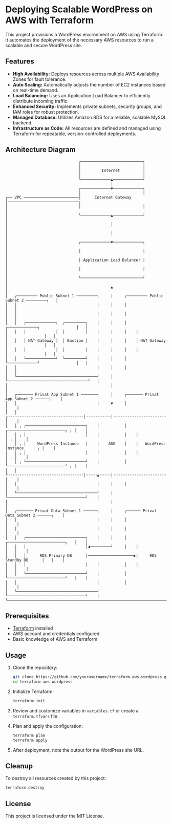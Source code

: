 # Deploying Scalable WordPress on AWS with Terraform

This project provisions a WordPress environment on AWS using Terraform. It automates the deployment of the necessary AWS resources to run a scalable and secure WordPress site.

## Features

- **High Availability:** Deploys resources across multiple AWS Availability Zones for fault tolerance.
- **Auto Scaling:** Automatically adjusts the number of EC2 instances based on real-time demand.
- **Load Balancing:** Uses an Application Load Balancer to efficiently distribute incoming traffic.
- **Enhanced Security:** Implements private subnets, security groups, and IAM roles for robust protection.
- **Managed Database:** Utilizes Amazon RDS for a reliable, scalable MySQL backend.
- **Infrastructure as Code:** All resources are defined and managed using Terraform for repeatable, version-controlled deployments.

## Architecture Diagram

```
                                ┌───────────────────────────┐                                
                                │                           │                                
                                │         Internet          │                                
                                │                           │                                
                                └─────────────▲─────────────┘                                
                                              │                                              
                                ┌─────────────▼─────────────┐                                
                                │                           │                                
┌── VPC ────────────────────────│      Internet Gateway     │───────────────────────────────┐
│                               │                           │                               │
│                               └─────────────▲─────────────┘                               │
│                                             │                                             │
│                                             │                                             │
│                               ┌─────────────▼─────────────┐                               │
│                               │                           │                               │
│                               │ Application Load Balancer │                               │
│                               │                           │                               │
│                               └───────────────────────────┘                               │
│                                             ▲                                             │
│   ┌───────── Public Subnet 1 ─────────┐     │     ┌───────── Public Subnet 2 ─────────┐   │
│   │                                   │     │     │                                   │   │
│   │                                   │     │     │                                   │   │
│   │   ┌─────────────┐  ┌─────────┐    │     │     │    ┌─────────────┐                │   │
│   │   │             │  │         │    │     │     │    │             │                │   │
│   │   │ NAT Gateway │  │ Bastion │    │     │     │    │ NAT Gateway │                │   │
│   │   │             │  │         │    │     │     │    │             │                │   │
│   │   └─────────────┘  └─────────┘    │     │     │    └─────────────┘                │   │
│   │                                   │     │     │                                   │   │
│   └───────────────────────────────────┘     │     └───────────────────────────────────┘   │
│                                             │                                             │
│   ┌─────── Privat App Subnet 1 ───────┐     │     ┌─────── Privat App Subnet 2 ──────┐    │
│   │                                   │     ▼     │                                  │    │
│   │ ┌╶╶╶╶╶╶╶╶╶╶╶╶╶╶╶╶╶╶╶╶╶╶╶╶╶╶╶╶╶╶╶╶╶│╶╶╶╶╶╶╶╶╶╶╶│╶╶╶╶╶╶╶╶╶╶╶╶╶╶╶╶╶╶╶╶╶╶╶╶╶╶╶╶╶╶╶╶┐ │    │
│   │ ╷ ┌──────────────────────────┐    │           │    ┌─────────────────────────┐ ╷ │    │
│   │ ╷ │                          │    │           │    │                         │ ╷ │    │
│   │ ╷ │     WordPress Instance   │    │    ASG    │    │   WordPress Instance    │ ╷ │    │
│   │ ╷ │                          │    │           │    │                         │ ╷ │    │
│   │ ╷ └──────────────────────────┘    │           │    └─────────────────────────┘ ╷ │    │
│   │ └╶╶╶╶╶╶╶╶╶╶╶╶╶╶╶╶╶╶╶╶╶╶╶╶╶╶╶╶╶╶╶╶╶│╶╶╶╶╶▲╶╶╶╶╶│╶╶╶╶╶╶╶╶╶╶╶╶╶╶╶╶╶╶╶╶╶╶╶╶╶╶╶╶╶╶╶╶┘ │    │
│   │                                   │     │     │                                  │    │
│   └───────────────────────────────────┘     │     └──────────────────────────────────┘    │
│                                             │                                             │
│   ┌─────── Privat Data Subnet 1 ──────┐     │     ┌────── Privat Data Subnet 2 ──────┐    │
│   │                                   │     │     │                                  │    │
│   │                                   │     │     │                                  │    │
│   │   ┌──────────────────────────┐    │     │     │    ┌─────────────────────────┐   │    │
│   │   │                          │◀─────────┘     │    │                         │   │    │
│   │   │      RDS Primary DB      │────────────────────▶│     RDS Standby DB      │   │    │
│   │   │                          │    │           │    │                         │   │    │
│   │   └──────────────────────────┘    │           │    └─────────────────────────┘   │    │
│   │                                   │           │                                  │    │
│   └───────────────────────────────────┘           └──────────────────────────────────┘    │
└───────────────────────────────────────────────────────────────────────────────────────────┘
```

## Prerequisites

- [Terraform](https://www.terraform.io/downloads.html) installed
- AWS account and credentials configured
- Basic knowledge of AWS and Terraform

## Usage

1. Clone the repository:
    ```sh
    git clone https://github.com/yourusername/terraform-aws-wordpress.git
    cd terraform-aws-wordpress
    ```

2. Initialize Terraform:
    ```sh
    terraform init
    ```

3. Review and customize variables in `variables.tf` or create a `terraform.tfvars` file.

4. Plan and apply the configuration:
    ```sh
    terraform plan
    terraform apply
    ```

5. After deployment, note the output for the WordPress site URL.


## Cleanup

To destroy all resources created by this project:
```sh
terraform destroy
```

## License

This project is licensed under the MIT License.
